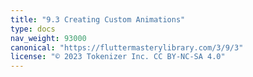 ```yaml
---
title: "9.3 Creating Custom Animations"
type: docs
nav_weight: 93000
canonical: "https://fluttermasterylibrary.com/3/9/3"
license: "© 2023 Tokenizer Inc. CC BY-NC-SA 4.0"
---
```

